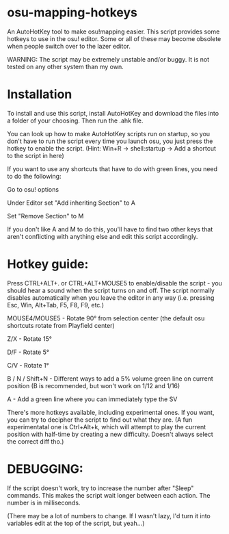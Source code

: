 # osu-mapping-hotkeys
An AutoHotKey tool to make osu!mapping easier.
This script provides some hotkeys to use in the osu! editor. Some or all of these may become obsolete when people switch over to the lazer editor.

WARNING: The script may be extremely unstable and/or buggy. It is not tested on any other system than my own.

# Installation
To install and use this script, install AutoHotKey and download the files into a folder of your choosing. Then run the .ahk file.

You can look up how to make AutoHotKey scripts run on startup, so you don't have to run the script every time you launch osu, you just press the hotkey to enable the script.
(Hint: Win+R -> shell:startup -> Add a shortcut to the script in here)

If you want to use any shortcuts that have to do with green lines, you need to do the following:

Go to osu! options

Under Editor set "Add inheriting Section" to A

Set "Remove Section" to M

If you don't like A and M to do this, you'll have to find two other keys that aren't conflicting with anything else and edit this script accordingly.

# Hotkey guide:

Press CTRL+ALT+. or CTRL+ALT+MOUSE5 to enable/disable the script - you should hear a sound when the script turns on and off.
The script normally disables automatically when you leave the editor in any way (i.e. pressing Esc, Win, Alt+Tab, F5, F8, F9, etc.)

MOUSE4/MOUSE5 - Rotate 90° from selection center (the default osu shortcuts rotate from Playfield center)

Z/X - Rotate 15°

D/F - Rotate 5°

C/V - Rotate 1°

B / N / Shift+N - Different ways to add a 5% volume green line on current position (B is recommended, but won't work on 1/12 and 1/16)

A - Add a green line where you can immediately type the SV

There's more hotkeys available, including experimental ones. If you want, you can try to decipher the script to find out what they are. 
(A fun experimentatal one is Ctrl+Alt+k, which will attempt to play the current position with half-time by creating a new difficulty. Doesn't always select the correct diff tho.)

# DEBUGGING:
If the script doesn't work, try to increase the number after "Sleep" commands. This makes the script wait longer between each action. The number is in milliseconds.

(There may be a lot of numbers to change. If I wasn't lazy, I'd turn it into variables edit at the top of the script, but yeah...)
